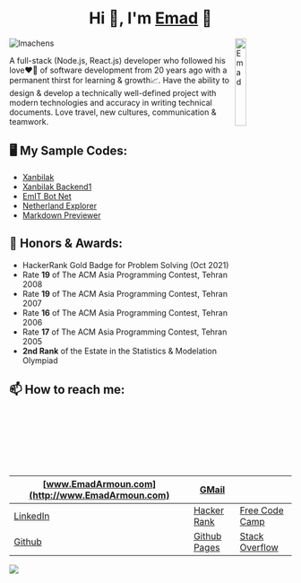 <!--
Here are some ideas to get you started:

- 🔭 I’m currently working on ...
- 🌱 I’m currently learning ...
- 👯 I’m looking to collaborate on ...
- 🤔 I’m looking for help with ...
- 💬 Ask me about ...
- 😄 Pronouns: ...
- ⚡ Fun fact: ...
-->
<h1 align="center">Hi 👋, I'm <a href="http://www.EmadArmoun.com">Emad</a> 🙂</h1>

<img alt="Emad" align="right" src="http://www.armoun.com/wp-content/uploads/2021/10/Me200.jpg" width="20%" />

<!-- # I'm [Emad](http://www.EmadArmoun.com) -->
<p align="left"> <img src="https://komarev.com/ghpvc/?username=em-it&label=Profile%20views&color=blueviolet&style=flat" alt="lmachens" /> </p>

A full-stack (Node.js, React.js) developer who followed his love❤️‍🔥 of software development from 20 years ago with a permanent thirst for learning & growth📈. Have the ability to design & develop a technically well-defined project with modern technologies and accuracy in writing technical documents. Love travel, new cultures, communication & teamwork.

## 🖥️ My Sample Codes:
- [Xanbilak](https://github.com/Em-IT/xanbilak)
- [Xanbilak Backend1](https://github.com/Em-IT/xanbilak-be1)
- [EmIT Bot Net](https://github.com/Em-IT/EmITBotNet)
- [Netherland Explorer](https://github.com/Em-IT/netherland-explorer)
- [Markdown Previewer](https://github.com/Em-IT/markdown-previewer)

## 🥇 Honors & Awards:
- HackerRank Gold Badge for Problem Solving (Oct 2021)
- Rate **19** of The ACM Asia Programming Contest, Tehran 2008
- Rate **19** of The ACM Asia Programming Contest, Tehran 2007
- Rate **16** of The ACM Asia Programming Contest, Tehran 2006
- Rate **17** of The ACM Asia Programming Contest, Tehran 2005
- **2nd Rank** of the Estate in the Statistics & Modelation Olympiad

## 📫 How to reach me:

| [www.EmadArmoun.com](http://www.EmadArmoun.com) 	| [GMail](emad.armoun@gmail.com) 	|  	|
|---	|---	|---	|
| [LinkedIn](https://www.linkedin.com/in/em-it/) 	| [Hacker Rank](https://www.hackerrank.com/em_it) 	| [Free Code Camp](https://www.freecodecamp.org/emit) 	|
| [Github](https://github.com/Em-IT) 	| [Github Pages](https://em-it.github.io/) 	| [Stack Overflow](https://stackoverflow.com/users/2374310/emad-armoun) 	|

<!-- - [www.EmadArmoun.com](http://www.EmadArmoun.com)
- [GMail](emad.armoun@gmail.com)
- [LinkedIn](https://www.linkedin.com/in/em-it/)
- [Github](https://github.com/Em-IT)
- [Github Pages](https://em-it.github.io/)
- [Hacker Rank](https://www.hackerrank.com/em_it)
- [Free Code Camp](https://www.freecodecamp.org/emit)
- [Stack Overflow](https://stackoverflow.com/users/2374310/emad-armoun)
 -->
![](https://hit.yhype.me/github/profile?user_id=13497757)
